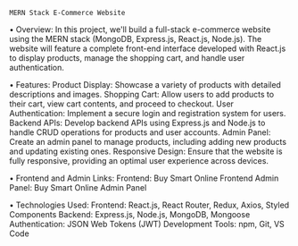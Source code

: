 	MERN Stack E-Commerce Website

•	Overview:
In this project, we'll build a full-stack e-commerce website using the MERN stack (MongoDB, Express.js, React.js, Node.js). The website will feature a complete front-end interface developed with React.js to display products, manage the shopping cart, and handle user authentication.

•	Features:
    Product Display: Showcase a variety of products with detailed descriptions and images.
	Shopping Cart: Allow users to add products to their cart, view cart contents, and proceed to checkout.
	User Authentication: Implement a secure login and registration system for users.
	Backend APIs: Develop backend APIs using Express.js and Node.js to handle CRUD operations for products and user accounts.
	Admin Panel: Create an admin panel to manage products, including adding new products and updating existing ones.
	Responsive Design: Ensure that the website is fully responsive, providing an optimal user experience across devices.

•	Frontend and Admin Links:
	Frontend: Buy Smart Online Frontend
	Admin Panel: Buy Smart Online Admin Panel

•	Technologies Used:
	Frontend: React.js, React Router, Redux, Axios, Styled Components
	Backend: Express.js, Node.js, MongoDB, Mongoose
	Authentication: JSON Web Tokens (JWT)
	Development Tools: npm, Git, VS Code

